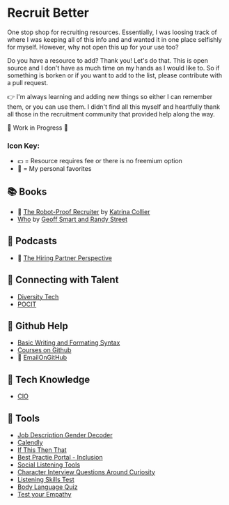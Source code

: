 # Recruit Better
One stop shop for recruiting resources. Essentially, I was loosing track of where I was keeping all of this info and and wanted it in one place selfishly for myself. However, why not open this up for your use too?

Do you have a resource to add? Thank you! Let's do that. This is open source and I don't have as much time on my hands as I would like to. So if something is borken or if you want to add to the list, please contribute with a pull request.

👉 I'm always learning and adding new things so either I can remember them, or you can use them. I didn't find all this myself and heartfully thank all those in the recruitment community that provided help along the way.

🚧  Work in Progress 🚧

### Icon Key:

- 💵 = Resource requires fee or there is no freemium option
- 🖤 = My personal favorites


## 📚 Books
- 🖤 [The Robot-Proof Recruiter](https://www.goodreads.com/en/book/show/43289624-the-robot-proof-recruiter) by [Katrina Collier](https://katrinacollier.com/the-robot-proof-recruiter/)
- [Who](https://www.goodreads.com/en/book/show/4989687) by [Geoff Smart and Randy Street](https://whothebook.com/)

## 📢 Podcasts
- 🖤 [The Hiring Partner Perspective](https://podcasts.apple.com/gb/podcast/the-hiring-partner-perspective-unedited/id1557097310)

## 🤝 Connecting with Talent
- [Diversity Tech](https://www.diversifytech.co/hire)
- [POCIT](https://peopleofcolorintech.com/)

## 👾 Github Help
- [Basic Writing and Formating Syntax](https://docs.github.com/en/github/writing-on-github/getting-started-with-writing-and-formatting-on-github/basic-writing-and-formatting-syntax)
- [Courses on Github](https://lab.github.com/)
- 🖤 [EmailOnGitHub](https://chrome.google.com/webstore/detail/emailongithub/jjmphadcgcmpdnombcomlmmbmojccmcf)

## 💾 Tech Knowledge
- [CIO](cio.com)

## 🧰 Tools
- [Job Description Gender Decoder](http://gender-decoder.katmatfield.com/)
- [Calendly](https://calendly.com/app/login)
- [If This Then That](https://ifttt.com/explore/new_to_ifttt)
- [Best Practie Portal - Inclusion](http://bestpractice.evenbreak.co.uk/)
- [Social Listening Tools](https://martech.org/6-of-the-best-social-listening-tools-for-2019/)
- [Character Interview Questions Around Curiosity](https://blog.adeccousa.com/character-interview-questions-around-curiosity/)
- [Listening Skills Test](https://www.psychologytoday.com/us/tests/personality/listening-skills-test)
- [Body Language Quiz](https://www.scienceofpeople.com/quiz/)
- [Test your Empathy](https://psychology-tools.com/test/empathy-quotient)

